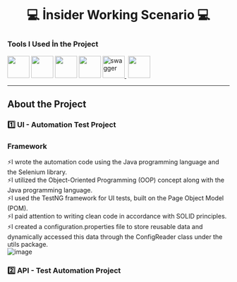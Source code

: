 # <div align="center"><p>💻 İnsider Working Scenario 💻 </p> </div>
### Tools I Used İn the Project <br> 
[<img height="50" width="50" src="https://upload.wikimedia.org/wikipedia/commons/9/9c/IntelliJ_IDEA_Icon.svg">][intellij]
[<img height="50" width="50" src="https://upload.wikimedia.org/wikipedia/en/3/30/Java_programming_language_logo.svg">][java]
[<img height="50" width="50" src="https://upload.wikimedia.org/wikipedia/commons/d/d5/Selenium_Logo.png">][selenium]
[<img height="50" width="50" src="https://jmeter.apache.org/images/jmeter_square.svg">][jmeter]
<a href="https://swagger.io/" target="_blank" rel=”noopener”> <img src="https://encrypted-tbn0.gstatic.com/images?q=tbn:ANd9GcT2-qHhkU65OgRkaxFh1vRF4ycDfUOznjs7cEu5aXbMwWCYpNUMNPfDcL9Fox0a3_mbtAY&usqp=CAU" alt="swagger" width="50" height="50"/> </a>
[<img height="50" width="50" src="https://github.githubassets.com/images/modules/logos_page/GitHub-Mark.png">][github]

[intellij]: https://www.jetbrains.com/idea/
[java]: https://www.java.com/
[selenium]: https://www.selenium.dev/
[jmeter]: https://jmeter.apache.org/
[api]: https://swagger.io/
[github]: https://github.com/

<hr>

## About the Project
### 1️⃣ UI - Automation Test Project
### Framework

⚡I wrote the automation code using the Java programming language and the Selenium library. <br>
⚡I utilized the Object-Oriented Programming (OOP) concept along with the Java programming language. <br>
⚡I used the TestNG framework for UI tests, built on the Page Object Model (POM). <br>
⚡I paid attention to writing clean code in accordance with SOLID principles. <br>
⚡I created a configuration.properties file to store reusable data and dynamically accessed this data through the ConfigReader class under the utils package. <br>
![image](https://github.com/user-attachments/assets/46aa0f45-0ee6-4d3c-9636-053ace3b44f0)

### 2️⃣  API - Test Automation  Project











